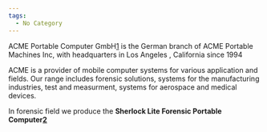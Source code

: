 ```yaml
---
tags:
  - No Category
---
```

ACME Portable Computer GmbH[1](http://www.acmeportable.de) is the German
branch of ACME Portable Machines Inc, with headquarters in Los Angeles ,
California since 1994

ACME is a provider of mobile computer systems for various application
and fields. Our range includes forensic solutions, systems for the
manufacturing industries, test and measurment, systems for aerospace and
medical devices.

In forensic field we produce the **Sherlock Lite Forensic Portable
Computer[2](http://acmeportable.de/en/sherlock-lite)**